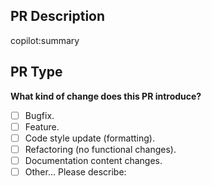 ## PR Description

copilot:summary

## PR Type

**What kind of change does this PR introduce?** <!-- (Check one with "x") -->

- [ ] Bugfix.
- [ ] Feature.
- [ ] Code style update (formatting).
- [ ] Refactoring (no functional changes).
- [ ] Documentation content changes.
- [ ] Other... Please describe:
